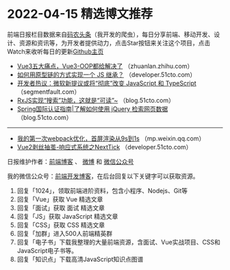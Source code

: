 # 2022-04-15 精选博文推荐

前端日报栏目数据来自[码农头条](http://hao.caibaojian.com.cn/)（我开发的爬虫），每日分享前端、移动开发、设计、资源和资讯等，为开发者提供动力，点击Star按钮来关注这个项目，点击Watch来收听每日的更新[Github主页](https://github.com/kujian/frontendDaily)
* [Vue3五大痛点，Vue3-OOP都给解决了](https://zhuanlan.zhihu.com/p/489425623) （zhuanlan.zhihu.com）
* [如何用原型链的方式实现一个 JS 继承？](https://developer.51cto.com/article/706591.html) （developer.51cto.com）
* [开发者热议：微软新提议或将“彻底”改变 JavaScript 和 TypeScript](https://segmentfault.com/a/1190000041703400) （segmentfault.com）
* [RxJS实现“搜索”功能，这就是“可读”~](https://blog.51cto.com/u_13961087/5206085) （blog.51cto.com）
* [Spring国际认证指南|了解如何使用 jQuery 检索网页数据](https://blog.51cto.com/u_15326439/5201981) （blog.51cto.com）

***
* [我的第一次webpack优化，首屏渲染从9s到1s](https://mp.weixin.qq.com/s?__biz=MzIyMDkwODczNw==&mid=2247503705&idx=1&sn=9b003c405f4525cfc03ddcd7a7a2ff1e) （mp.weixin.qq.com）
* [Vue2剥丝抽茧-响应式系统之NextTick](https://developer.51cto.com/article/706497.html) （developer.51cto.com）

日报维护作者：[前端博客](http://caibaojian.com.cn/) 、 [微博](http://weibo.com/kujian) 和 [微信公众号](https://open.weixin.qq.com/qr/code?username=caibaojian_com)

我的微信公众号：[前端开发博客](https://open.weixin.qq.com/qr/code?username=caibaojian_com)，在后台回复以下关键字可以获取资源。

1. 回复「1024」，领取前端进阶资料，包含小程序、Nodejs、Git等
2. 回复「Vue」获取 Vue 精选文章
3. 回复「面试」获取 面试 精选文章
4. 回复「JS」获取 JavaScript 精选文章
5. 回复「CSS」获取 CSS 精选文章
6. 回复「加群」进入500人前端精英群
7. 回复「电子书」下载我整理的大量前端资源，含面试、Vue实战项目、CSS和JavaScript电子书等。
8. 回复「知识点」下载高清JavaScript知识点图谱